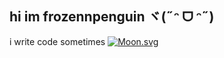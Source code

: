 ## hi im frozennpenguin ヾ(˶ᵔ ᗜ ᵔ˶)

i write code sometimes
[![Moon.svg](https://moon-svg.minung.dev/moon.svg?theme=basic)](https://moon-svg.minung.dev)